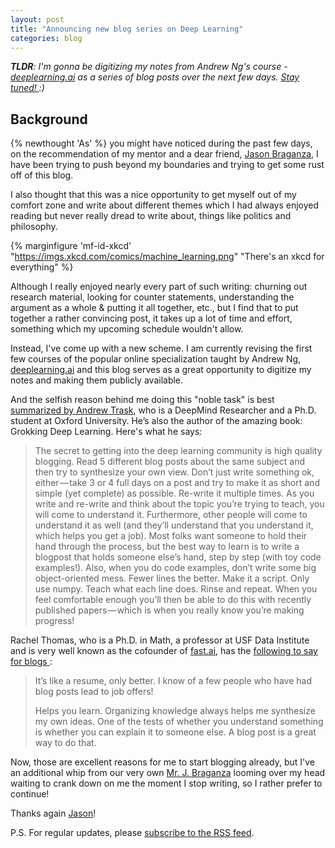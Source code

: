 ```yaml
---
layout: post
title: "Announcing new blog series on Deep Learning"
categories: blog
---
```


<i> **TLDR**: I'm gonna be digitizing my notes from Andrew Ng's course -
[deeplearning.ai][dl] as a series of blog posts over the next few days. [ Stay
tuned! ][feed] :) </i>

<!--more-->

## Background

{% newthought 'As' %} you might have noticed during the past few days, on the
recommendation of my mentor and a dear friend, [Jason Braganza][jason], I have
been trying to push beyond my boundaries and trying to get some rust off of this
blog.

I also thought that this was a nice opportunity to get myself out of my comfort
zone and write about different themes which I had always enjoyed reading but
never really dread to write about, things like politics and philosophy.

{% marginfigure 'mf-id-xkcd' "https://imgs.xkcd.com/comics/machine_learning.png"
"There's an xkcd for everything" %}

Although I really enjoyed nearly every part of such writing: churning out
research material, looking for counter statements, understanding the argument as
a whole & putting it all together, etc., but I find that to put together a
rather convincing post, it takes up a lot of time and effort, something which my
upcoming schedule wouldn't allow.

Instead, I've come up with a new scheme. I am currently revising the first few
courses of the popular online specialization taught by Andrew Ng,
[deeplearning.ai][dl] and this blog serves as a great opportunity to digitize my
notes and making them publicly available.

And the selfish reason behind me doing this "noble task" is best [summarized by 
Andrew Trask][andrew], who is a DeepMind Researcher and a Ph.D. student at
Oxford University. He’s also the author of the amazing book: Grokking Deep
Learning. Here's what he says:

>  The secret to getting into the deep learning community is high quality
>  blogging. Read 5 different blog posts about the same subject and then try to
>  synthesize your own view. Don’t just write something ok, either — take 3 or 4
>  full days on a post and try to make it as short and simple (yet complete) as
>  possible. Re-write it multiple times. As you write and re-write and think
>  about the topic you’re trying to teach, you will come to understand it.
>  Furthermore, other people will come to understand it as well (and they’ll
>  understand that you understand it, which helps you get a job). Most folks
>  want someone to hold their hand through the process, but the best way to
>  learn is to write a blogpost that holds someone else’s hand, step by step
>  (with toy code examples!). Also, when you do code examples, don’t write some
>  big object-oriented mess. Fewer lines the better. Make it a script. Only use
>  numpy. Teach what each line does. Rinse and repeat. When you feel comfortable
>  enough you’ll then be able to do this with recently published papers — which
>  is when you really know you’re making progress!

Rachel Thomas, who is a Ph.D. in Math, a professor at USF Data Institute and is
very well known as the cofounder of [fast.ai][fastai], has the [ following to say
for blogs ][rachel]:

> It’s like a resume, only better. I know of a few people who have had blog
> posts lead to job offers!
>
> Helps you learn. Organizing knowledge always helps me synthesize my own ideas.
> One of the tests of whether you understand something is whether you can
> explain it to someone else. A blog post is a great way to do that.

Now, those are excellent reasons for me to start blogging already, but I've an
additional whip from our very own [Mr. J. Braganza][jason] looming over my head
waiting to crank down on me the moment I stop writing, so I rather prefer to
continue!

Thanks again [Jason][jason]! 

P.S. For regular updates, please [subscribe to the RSS feed][feed].

[dl]: https://deeplearning.ai
[feed]: http://localhost:4000/feed.xml
[jason]: https://janusworx.com/
[andrew]: https://hackernoon.com/interview-with-deep-learning-researcher-and-leader-of-openmined-andrew-trask-77cd33570a8c
[fastai]: https://fast.ai
[rachel]: https://medium.com/@racheltho/why-you-yes-you-should-blog-7d2544ac1045